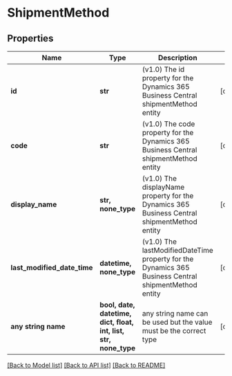 # ShipmentMethod


## Properties
Name | Type | Description | Notes
------------ | ------------- | ------------- | -------------
**id** | **str** | (v1.0) The id property for the Dynamics 365 Business Central shipmentMethod entity | [optional] 
**code** | **str** | (v1.0) The code property for the Dynamics 365 Business Central shipmentMethod entity | [optional] 
**display_name** | **str, none_type** | (v1.0) The displayName property for the Dynamics 365 Business Central shipmentMethod entity | [optional] 
**last_modified_date_time** | **datetime, none_type** | (v1.0) The lastModifiedDateTime property for the Dynamics 365 Business Central shipmentMethod entity | [optional] 
**any string name** | **bool, date, datetime, dict, float, int, list, str, none_type** | any string name can be used but the value must be the correct type | [optional]

[[Back to Model list]](../README.md#documentation-for-models) [[Back to API list]](../README.md#documentation-for-api-endpoints) [[Back to README]](../README.md)


